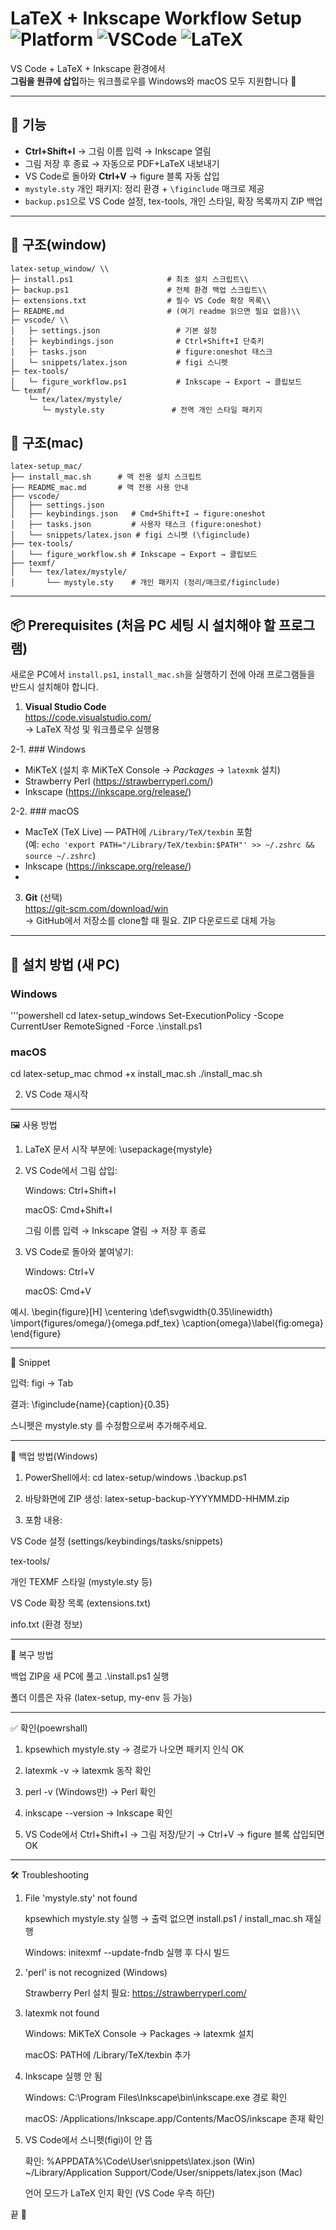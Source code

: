 # LaTeX + Inkscape Workflow Setup ![Platform](https://img.shields.io/badge/platform-Windows%20%7C%20macOS-blue) ![VSCode](https://img.shields.io/badge/editor-VS%20Code-orange) ![LaTeX](https://img.shields.io/badge/latex-amsmath%2Famsthm-green)

VS Code + LaTeX + Inkscape 환경에서  
**그림을 원큐에 삽입**하는 워크플로우를 Windows와 macOS 모두 지원합니다 🚀

---

## 📌 기능
- **Ctrl+Shift+I** → 그림 이름 입력 → Inkscape 열림  
- 그림 저장 후 종료 → 자동으로 PDF+LaTeX 내보내기  
- VS Code로 돌아와 **Ctrl+V** → figure 블록 자동 삽입  
- `mystyle.sty` 개인 패키지: 정리 환경 + `\figinclude` 매크로 제공  
- `backup.ps1`으로 VS Code 설정, tex-tools, 개인 스타일, 확장 목록까지 ZIP 백업  

---

## 📂 구조(window)
```
latex-setup_window/ \\
├─ install.ps1                     # 최초 설치 스크립트\\
├─ backup.ps1                      # 전체 환경 백업 스크립트\\
├─ extensions.txt                  # 필수 VS Code 확장 목록\\
├─ README.md                       # (여기 readme 읽으면 필요 없음)\\
├─ vscode/ \\
│   ├─ settings.json                 # 기본 설정
│   ├─ keybindings.json              # Ctrl+Shift+I 단축키
│   ├─ tasks.json                    # figure:oneshot 태스크
│   └─ snippets/latex.json           # figi 스니펫
├─ tex-tools/
│   └─ figure_workflow.ps1           # Inkscape → Export → 클립보드
└─ texmf/
    └─ tex/latex/mystyle/
       └─ mystyle.sty               # 전역 개인 스타일 패키지
```

## 📂 구조(mac)
```
latex-setup_mac/
├── install_mac.sh      # 맥 전용 설치 스크립트
├── README_mac.md       # 맥 전용 사용 안내
├── vscode/
│   ├── settings.json
│   ├── keybindings.json   # Cmd+Shift+I → figure:oneshot
│   ├── tasks.json         # 사용자 태스크 (figure:oneshot)
│   └── snippets/latex.json # figi 스니펫 (\figinclude)
├── tex-tools/
│   └── figure_workflow.sh # Inkscape → Export → 클립보드
├── texmf/
│   └── tex/latex/mystyle/
│       └── mystyle.sty    # 개인 패키지 (정리/매크로/figinclude)
```

---

## 📦 Prerequisites (처음 PC 세팅 시 설치해야 할 프로그램)

새로운 PC에서 `install.ps1`, `install_mac.sh`을 실행하기 전에 아래 프로그램들을 반드시 설치해야 합니다.

1. **Visual Studio Code**  
   https://code.visualstudio.com/  
   → LaTeX 작성 및 워크플로우 실행용

2-1. ### Windows
- MiKTeX (설치 후 MiKTeX Console → *Packages* → `latexmk` 설치)
- Strawberry Perl (https://strawberryperl.com/)
- Inkscape (https://inkscape.org/release/)

2-2. ### macOS
- MacTeX (TeX Live) — PATH에 `/Library/TeX/texbin` 포함  
  (예: `echo 'export PATH="/Library/TeX/texbin:$PATH"' >> ~/.zshrc && source ~/.zshrc`)
- Inkscape (https://inkscape.org/release/)
- 
3. **Git** (선택)  
   https://git-scm.com/download/win  
   → GitHub에서 저장소를 clone할 때 필요. ZIP 다운로드로 대체 가능

---

## 🚀 설치 방법 (새 PC)

### Windows
'''powershell
cd latex-setup_windows
Set-ExecutionPolicy -Scope CurrentUser RemoteSigned -Force
.\install.ps1

### macOS
cd latex-setup_mac
chmod +x install_mac.sh
./install_mac.sh

2. VS Code 재시작

---

🖼️ 사용 방법

1. LaTeX 문서 시작 부분에:
   \usepackage{mystyle}

2. VS Code에서 그림 삽입:

   Windows: Ctrl+Shift+I
   
   macOS: Cmd+Shift+I
   
   그림 이름 입력 → Inkscape 열림 → 저장 후 종료
   
3. VS Code로 돌아와 붙여넣기:
   
   Windows: Ctrl+V
   
   macOS: Cmd+V

  예시.
  \begin{figure}[H]
  \centering
  \def\svgwidth{0.35\linewidth}
  \import{figures/omega/}{omega.pdf_tex}
  \caption{omega}\label{fig:omega}
  \end{figure}

---

🔑 Snippet

   입력: figi → Tab
   
   결과: \figinclude{name}{caption}{0.35}
    
   스니펫은 mystyle.sty 를 수정함으로써 추가해주세요.

---

💾 백업 방법(Windows)

1. PowerShell에서:
   cd latex-setup/windows
  .\backup.ps1

3. 바탕화면에 ZIP 생성: 
  latex-setup-backup-YYYYMMDD-HHMM.zip

4. 포함 내용:

  VS Code 설정 (settings/keybindings/tasks/snippets)
  
  tex-tools/
  
  개인 TEXMF 스타일 (mystyle.sty 등)
  
  VS Code 확장 목록 (extensions.txt)
  
  info.txt (환경 정보)

---

🔄 복구 방법

백업 ZIP을 새 PC에 풀고 .\install.ps1 실행

폴더 이름은 자유 (latex-setup, my-env 등 가능)

---

✅ 확인(poewrshall)

1. kpsewhich mystyle.sty → 경로가 나오면 패키지 인식 OK

2. latexmk -v → latexmk 동작 확인

3. perl -v (Windows만) → Perl 확인

4. inkscape --version → Inkscape 확인

5. VS Code에서 Ctrl+Shift+I → 그림 저장/닫기 → Ctrl+V → figure 블록 삽입되면 OK

---

🛠️ Troubleshooting

1. File 'mystyle.sty' not found
   
   kpsewhich mystyle.sty 실행 → 출력 없으면 install.ps1 / install_mac.sh 재실행
   
   Windows: initexmf --update-fndb 실행 후 다시 빌드

2. 'perl' is not recognized (Windows)
   
   Strawberry Perl 설치 필요: https://strawberryperl.com/
   
3. latexmk not found
   
   Windows: MiKTeX Console → Packages → latexmk 설치
   
   macOS: PATH에 /Library/TeX/texbin 추가
   
4. Inkscape 실행 안 됨
   
   Windows: C:\Program Files\Inkscape\bin\inkscape.exe 경로 확인
   
   macOS: /Applications/Inkscape.app/Contents/MacOS/inkscape 존재 확인
   
5. VS Code에서 스니펫(figi)이 안 뜸
   
   확인: %APPDATA%\Code\User\snippets\latex.json (Win)
   ~/Library/Application Support/Code/User/snippets/latex.json (Mac)

   언어 모드가 LaTeX 인지 확인 (VS Code 우측 하단)

끝 🎉
